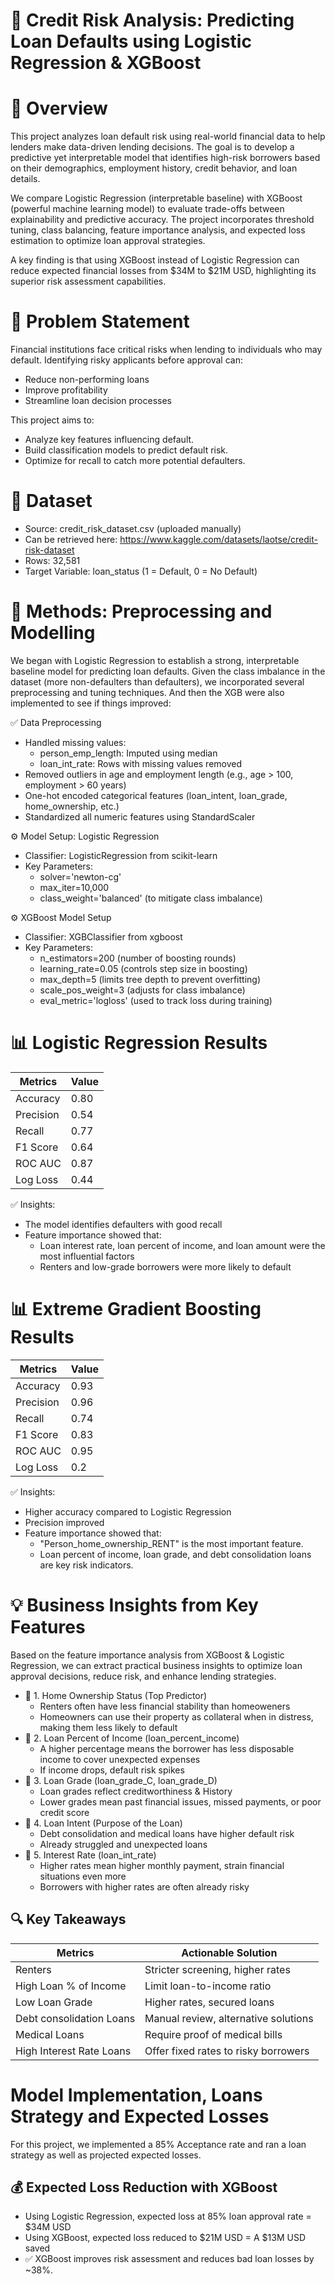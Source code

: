 # 🏦 Credit Risk Analysis: Predicting Loan Defaults using Logistic Regression & XGBoost
# 📌 Overview

This project analyzes loan default risk using real-world financial data to help lenders make data-driven lending decisions. The goal is to develop a predictive yet interpretable model that identifies high-risk borrowers based on their demographics, employment history, credit behavior, and loan details.

We compare Logistic Regression (interpretable baseline) with XGBoost (powerful machine learning model) to evaluate trade-offs between explainability and predictive accuracy. The project incorporates threshold tuning, class balancing, feature importance analysis, and expected loss estimation to optimize loan approval strategies.

A key finding is that using XGBoost instead of Logistic Regression can reduce expected financial losses from $34M to $21M USD, highlighting its superior risk assessment capabilities.

# 🎯 Problem Statement
Financial institutions face critical risks when lending to individuals who may default. Identifying risky applicants before approval can:

- Reduce non-performing loans
- Improve profitability
- Streamline loan decision processes

This project aims to:

- Analyze key features influencing default.
- Build classification models to predict default risk.
- Optimize for recall to catch more potential defaulters.

# 📂 Dataset
- Source: credit_risk_dataset.csv (uploaded manually)
- Can be retrieved here: https://www.kaggle.com/datasets/laotse/credit-risk-dataset
- Rows: 32,581
- Target Variable: loan_status (1 = Default, 0 = No Default)

# 🔧 Methods: Preprocessing and Modelling
We began with Logistic Regression to establish a strong, interpretable baseline model for predicting loan defaults. Given the class imbalance in the dataset (more non-defaulters than defaulters), we incorporated several preprocessing and tuning techniques. And then the XGB were also implemented to see if things improved:

✅ Data Preprocessing
- Handled missing values:
  - person_emp_length: Imputed using median
  - loan_int_rate: Rows with missing values removed
- Removed outliers in age and employment length (e.g., age > 100, employment > 60 years)
- One-hot encoded categorical features (loan_intent, loan_grade, home_ownership, etc.)
- Standardized all numeric features using StandardScaler

⚙️ Model Setup: Logistic Regression
- Classifier: LogisticRegression from scikit-learn
- Key Parameters:
  - solver='newton-cg'
  - max_iter=10,000
  - class_weight='balanced' (to mitigate class imbalance)
 
⚙️ XGBoost Model Setup
- Classifier: XGBClassifier from xgboost
- Key Parameters:
  - n_estimators=200 (number of boosting rounds)
  - learning_rate=0.05 (controls step size in boosting)
  - max_depth=5 (limits tree depth to prevent overfitting)
  - scale_pos_weight=3 (adjusts for class imbalance)
  - eval_metric='logloss' (used to track loss during training)

# 📊 Logistic Regression Results
 | Metrics  | Value |
| ------------- | ------------- |
| Accuracy  | 0.80  |
| Precision  | 0.54  |
| Recall  | 0.77 |
| F1 Score  | 0.64  |
| ROC AUC  | 0.87  |
| Log Loss  | 0.44  |

✅ Insights:
- The model identifies defaulters with good recall
- Feature importance showed that:
  - Loan interest rate, loan percent of income, and loan amount were the most influential factors
  - Renters and low-grade borrowers were more likely to default

# 📊 Extreme Gradient Boosting Results
 | Metrics  | Value |
| ------------- | ------------- |
| Accuracy  | 0.93  |
| Precision  | 0.96  |
| Recall  | 0.74 |
| F1 Score  | 0.83  |
| ROC AUC  | 0.95  |
| Log Loss  | 0.2  |

✅ Insights:
- Higher accuracy compared to Logistic Regression
- Precision improved
- Feature importance showed that:
  - "Person_home_ownership_RENT" is the most important feature.
  - Loan percent of income, loan grade, and debt consolidation loans are key risk indicators.

# 💡 Business Insights from Key Features
Based on the feature importance analysis from XGBoost & Logistic Regression, we can extract practical business insights to optimize loan approval decisions, reduce risk, and enhance lending strategies.
- 📌 1. Home Ownership Status (Top Predictor)
  - Renters often have less financial stability than homeoweners
  - Homeowners can use their property as collateral when in distress, making them less likely to default
- 📌 2. Loan Percent of Income (loan_percent_income)
  - A higher percentage means the borrower has less disposable income to cover unexpected expenses
  - If income drops, default risk spikes
- 📌 3. Loan Grade (loan_grade_C, loan_grade_D)
  - Loan grades reflect creditworthiness & History
  - Lower grades mean past financial issues, missed payments, or poor credit score
- 📌 4. Loan Intent (Purpose of the Loan)
  - Debt consolidation and medical loans have higher default risk
  - Already struggled and unexpected loans
- 📌 5. Interest Rate (loan_int_rate)
  - Higher rates mean higher monthly payment, strain financial situations even more
  - Borrowers with higher rates are often already risky

## 🔍 Key Takeaways
 | Metrics  | Actionable Solution |
| ------------- | ------------- |
| Renters  | Stricter screening, higher rates  |
| High Loan % of Income  | Limit loan-to-income ratio  |
| Low Loan Grade  | Higher rates, secured loans |
| Debt consolidation Loans  | Manual review, alternative solutions  |
| Medical Loans  | Require proof of medical bills  |
| High Interest Rate Loans  | Offer fixed rates to risky borrowers  |

# Model Implementation, Loans Strategy and Expected Losses
For this project, we implemented a 85% Acceptance rate and ran a loan strategy as well as projected expected losses.
## 💰 Expected Loss Reduction with XGBoost
- Using Logistic Regression, expected loss at 85% loan approval rate = $34M USD
- Using XGBoost, expected loss reduced to $21M USD = A $13M USD saved
- ✅ XGBoost improves risk assessment and reduces bad loan losses by ~38%.






